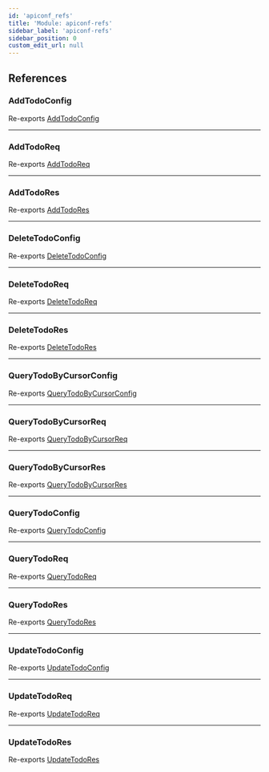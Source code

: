 ```yaml
---
id: 'apiconf_refs'
title: 'Module: apiconf-refs'
sidebar_label: 'apiconf-refs'
sidebar_position: 0
custom_edit_url: null
---
```


## References

### AddTodoConfig

Re-exports [AddTodoConfig](modules_todo_apiconf_AddTodo_apiconf.md#addtodoconfig)

---

### AddTodoReq

Re-exports [AddTodoReq](modules_todo_apiconf_AddTodo_apiconf.md#addtodoreq)

---

### AddTodoRes

Re-exports [AddTodoRes](modules_todo_apiconf_AddTodo_apiconf.md#addtodores)

---

### DeleteTodoConfig

Re-exports [DeleteTodoConfig](modules_todo_apiconf_DeleteTodo_apiconf.md#deletetodoconfig)

---

### DeleteTodoReq

Re-exports [DeleteTodoReq](modules_todo_apiconf_DeleteTodo_apiconf.md#deletetodoreq)

---

### DeleteTodoRes

Re-exports [DeleteTodoRes](modules_todo_apiconf_DeleteTodo_apiconf.md#deletetodores)

---

### QueryTodoByCursorConfig

Re-exports [QueryTodoByCursorConfig](modules_todo_apiconf_QueryTodoByCursor_apiconf.md#querytodobycursorconfig)

---

### QueryTodoByCursorReq

Re-exports [QueryTodoByCursorReq](modules_todo_apiconf_QueryTodoByCursor_apiconf.md#querytodobycursorreq)

---

### QueryTodoByCursorRes

Re-exports [QueryTodoByCursorRes](modules_todo_apiconf_QueryTodoByCursor_apiconf.md#querytodobycursorres)

---

### QueryTodoConfig

Re-exports [QueryTodoConfig](modules_todo_apiconf_QueryTodo_apiconf.md#querytodoconfig)

---

### QueryTodoReq

Re-exports [QueryTodoReq](modules_todo_apiconf_QueryTodo_apiconf.md#querytodoreq)

---

### QueryTodoRes

Re-exports [QueryTodoRes](modules_todo_apiconf_QueryTodo_apiconf.md#querytodores)

---

### UpdateTodoConfig

Re-exports [UpdateTodoConfig](modules_todo_apiconf_UpdateTodo_apiconf.md#updatetodoconfig)

---

### UpdateTodoReq

Re-exports [UpdateTodoReq](modules_todo_apiconf_UpdateTodo_apiconf.md#updatetodoreq)

---

### UpdateTodoRes

Re-exports [UpdateTodoRes](modules_todo_apiconf_UpdateTodo_apiconf.md#updatetodores)
